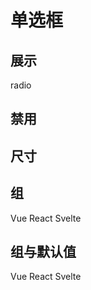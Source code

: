 # 单选框

## 展示

<y-radio>radio</y-radio>
<y-radio disabled></y-radio>
<y-radio size="large"></y-radio>
<y-radio></y-radio>
<y-radio size="small"></y-radio>

## 禁用

<y-radio disabled></y-radio>
<y-radio size="large"></y-radio>
<y-radio></y-radio>
<y-radio size="small"></y-radio>

## 尺寸

<y-radio size="large"></y-radio>
<y-radio></y-radio>
<y-radio size="small"></y-radio>

## 组

<y-radio name="frame">Vue</y-radio>
<y-radio name="frame">React</y-radio>
<y-radio name="frame">Svelte</y-radio>

## 组与默认值

<y-radio-group name="frame" default-value="Vue">
  <y-radio>Vue</y-radio>
  <y-radio>React</y-radio>
  <y-radio>Svelte</y-radio>
</y-radio-group>
